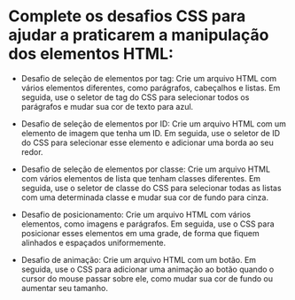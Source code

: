 # Complete os desafios CSS para ajudar a praticarem a manipulação dos elementos HTML:

- Desafio de seleção de elementos por tag: Crie um arquivo HTML com vários elementos diferentes, como parágrafos, cabeçalhos e listas. Em seguida, use o seletor de tag do CSS para selecionar todos os parágrafos e mudar sua cor de texto para azul.

- Desafio de seleção de elementos por ID: Crie um arquivo HTML com um elemento de imagem que tenha um ID. Em seguida, use o seletor de ID do CSS para selecionar esse elemento e adicionar uma borda ao seu redor.
- Desafio de seleção de elementos por classe: Crie um arquivo HTML com vários elementos de lista que tenham classes diferentes. Em seguida, use o seletor de classe do CSS para selecionar todas as listas com uma determinada classe e mudar sua cor de fundo para cinza.
- Desafio de posicionamento: Crie um arquivo HTML com vários elementos, como imagens e parágrafos. Em seguida, use o CSS para posicionar esses elementos em uma grade, de forma que fiquem alinhados e espaçados uniformemente.
- Desafio de animação: Crie um arquivo HTML com um botão. Em seguida, use o CSS para adicionar uma animação ao botão quando o cursor do mouse passar sobre ele, como mudar sua cor de fundo ou aumentar seu tamanho.